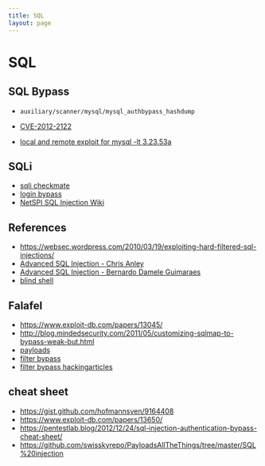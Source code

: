 ```yaml
---
title: SQL
layout: page
---
```

# SQL

## SQL Bypass
* `auxiliary/scanner/mysql/mysql_authbypass_hashdump`
- [CVE-2012-2122](https://community.rapid7.com/community/metasploit/blog/2012/06/11/cve-2012-2122-a-tragically-comedic-security-flaw-in-mysql)
* [local and remote exploit for mysql -lt 3.23.53a](http://downloads.securityfocus.com/vulnerabilities/exploits/hoagie_mysql.c)

## SQLi 
* [sqli checkmate](http://niiconsulting.com/checkmate/2014/01/from-sql-injection-to-0wnage-using-sqlmap/)
* [login bypass](http://www.securityidiots.com/Web-Pentest/SQL-Injection/bypass-login-using-sql-injection.html)
* [NetSPI SQL Injection Wiki](https://sqlwiki.netspi.com/)

## References
* https://websec.wordpress.com/2010/03/19/exploiting-hard-filtered-sql-injections/
* [Advanced SQL Injection - Chris
    Anley](http://www.cgisecurity.com/lib/advanced_sql_injection.pdf)
* [Advanced SQL Injection - Bernardo Damele
    Guimaraes](http://www.blackhat.com/presentations/bh-europe-09/Guimaraes/Blackhat-europe-09-Damele-SQLInjection-whitepaper.pdf)
* [blind shell](https://www.exploit-db.com/papers/14635/)

## Falafel
* https://www.exploit-db.com/papers/13045/
* http://blog.mindedsecurity.com/2011/05/customizing-sqlmap-to-bypass-weak-but.html
* [payloads](http://pentest-forum.com/index.php?topic=682.0)
* [filter bypass](https://websec.wordpress.com/tag/sql-filter-bypass/)
* [filter bypass hackingarticles](http://www.hackingarticles.in/bypass-filter-sql-injection-manually/)

## cheat sheet
* https://gist.github.com/hofmannsven/9164408
* https://www.exploit-db.com/papers/13650/
* https://pentestlab.blog/2012/12/24/sql-injection-authentication-bypass-cheat-sheet/
* https://github.com/swisskyrepo/PayloadsAllTheThings/tree/master/SQL%20injection
